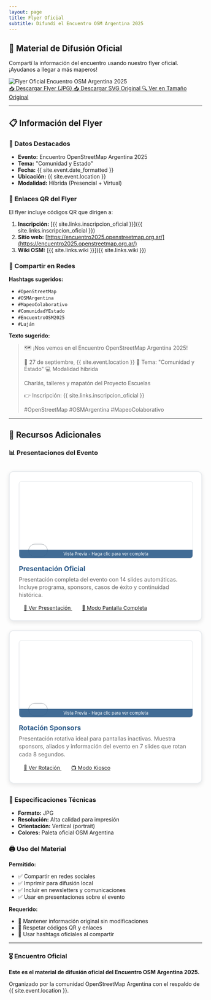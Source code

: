 ```yaml
---
layout: page
title: Flyer Oficial
subtitle: Difundí el Encuentro OSM Argentina 2025
---
```


<div class="flyer-completo">
  <h2>🎨 Material de Difusión Oficial</h2>
  
  <p>Compartí la información del encuentro usando nuestro flyer oficial. ¡Ayudanos a llegar a más maperos!</p>
  
  <img src="{{ '/assets/img/flyer_encuentro_oficial.jpg' | relative_url }}" alt="Flyer Oficial Encuentro OSM Argentina 2025" class="flyer-image">
  
  <div class="flyer-actions">
    <a href="{{ '/assets/img/flyer_encuentro_oficial.jpg' | relative_url }}" download="encuentro_osm_argentina_2025_flyer.jpg" class="btn btn-primary btn-large">
      📥 Descargar Flyer (JPG)
    </a>
    <a href="{{ '/assets/img/flyer_original.svg' | relative_url }}" download="encuentro_osm_argentina_2025_flyer.svg" class="btn btn-outline btn-large">
      📥 Descargar SVG Original
    </a>
    <a href="{{ '/assets/img/flyer_encuentro_oficial.jpg' | relative_url }}" target="_blank" class="btn btn-outline">
      🔍 Ver en Tamaño Original
    </a>
  </div>
</div>

---

## 📋 Información del Flyer

### 🎯 Datos Destacados

- **Evento:** Encuentro OpenStreetMap Argentina 2025
- **Tema:** "Comunidad y Estado"
- **Fecha:** {{ site.event.date_formatted }}
- **Ubicación:** {{ site.event.location }}
- **Modalidad:** Híbrida (Presencial + Virtual)

### 🔗 Enlaces QR del Flyer

El flyer incluye códigos QR que dirigen a:

1. **Inscripción:** [{{ site.links.inscripcion_oficial }}]({{ site.links.inscripcion_oficial }})
2. **Sitio web:** [https://encuentro2025.openstreetmap.org.ar/](https://encuentro2025.openstreetmap.org.ar/)
3. **Wiki OSM:** [{{ site.links.wiki }}]({{ site.links.wiki }})

### 📱 Compartir en Redes

**Hashtags sugeridos:**
- `#OpenStreetMap`
- `#OSMArgentina`
- `#MapeoColaborativo`
- `#ComunidadYEstado`
- `#EncuentroOSM2025`
- `#Luján`

**Texto sugerido:**
> 🗺️ ¡Nos vemos en el Encuentro OpenStreetMap Argentina 2025! 
> 
> 📅 27 de septiembre, {{ site.event.location }}
> 🎯 Tema: "Comunidad y Estado"
> 💻 Modalidad híbrida
> 
> Charlás, talleres y mapatón del Proyecto Escuelas
> 
> 👉 Inscripción: {{ site.links.inscripcion_oficial }}
> 
> #OpenStreetMap #OSMArgentina #MapeoColaborativo

---

## 🎨 Recursos Adicionales

### 📊 Presentaciones del Evento

<div class="flyer-versions-grid">
  <div class="flyer-version-card">
    <div class="version-preview">
      <iframe src="{{ '/presentacion/' | relative_url }}" 
              style="width: 100%; height: 100%; border: none; border-radius: 8px; pointer-events: none;"
              title="Preview Presentación Oficial">
      </iframe>
    </div>
    <div class="version-info">
      <h4>Presentación Oficial</h4>
      <p>Presentación completa del evento con 14 slides automáticas. Incluye programa, sponsors, casos de éxito y continuidad histórica.</p>
      <div>
        <a href="{{ '/presentacion/' | relative_url }}" target="_blank" class="btn btn-primary btn-sm">
          🎤 Ver Presentación
        </a>
        <a href="{{ '/presentacion/' | relative_url }}" target="_blank" class="btn btn-outline btn-sm">
          📱 Modo Pantalla Completa
        </a>
      </div>
    </div>
  </div>
  
  <div class="flyer-version-card">
    <div class="version-preview">
      <iframe src="{{ '/sponsors-rotation/' | relative_url }}" 
              style="width: 100%; height: 100%; border: none; border-radius: 8px; pointer-events: none;"
              title="Preview Rotación Sponsors">
      </iframe>
    </div>
    <div class="version-info">
      <h4>Rotación Sponsors</h4>
      <p>Presentación rotativa ideal para pantallas inactivas. Muestra sponsors, aliados y información del evento en 7 slides que rotan cada 8 segundos.</p>
      <div>
        <a href="{{ '/sponsors-rotation/' | relative_url }}" target="_blank" class="btn btn-primary btn-sm">
          🔄 Ver Rotación
        </a>
        <a href="{{ '/sponsors-rotation/' | relative_url }}" target="_blank" class="btn btn-outline btn-sm">
          📺 Modo Kiosco
        </a>
      </div>
    </div>
  </div>
</div>

### 📐 Especificaciones Técnicas

- **Formato:** JPG
- **Resolución:** Alta calidad para impresión
- **Orientación:** Vertical (portrait)
- **Colores:** Paleta oficial OSM Argentina

### 🖨️ Uso del Material

**Permitido:**
- ✅ Compartir en redes sociales
- ✅ Imprimir para difusión local
- ✅ Incluir en newsletters y comunicaciones
- ✅ Usar en presentaciones sobre el evento

**Requerido:**
- 📌 Mantener información original sin modificaciones
- 📌 Respetar códigos QR y enlaces
- 📌 Usar hashtags oficiales al compartir

---

<div class="footer-evento">
  <h3>🎖️ Encuentro Oficial</h3>
  <p><strong>Este es el material de difusión oficial del Encuentro OSM Argentina 2025.</strong></p>
  <p>Organizado por la comunidad OpenStreetMap Argentina con el respaldo de {{ site.event.location }}.</p>
</div>

<style>
/* Flyer versions grid styles */
.flyer-versions-grid {
  display: grid;
  grid-template-columns: repeat(auto-fit, minmax(280px, 1fr));
  gap: 1.5rem;
  margin: 2rem 0;
}

.flyer-version-card {
  background: white;
  border-radius: 12px;
  padding: 1.5rem;
  border: 2px solid #e9ecef;
  box-shadow: 0 4px 12px rgba(0,0,0,0.1);
  transition: transform 0.3s ease, box-shadow 0.3s ease;
}

.flyer-version-card:hover {
  transform: translateY(-5px);
  box-shadow: 0 8px 25px rgba(0,0,0,0.15);
}

.version-preview {
  width: 100%;
  height: 200px;
  background: #f8f9fa;
  border-radius: 8px;
  overflow: hidden;
  margin-bottom: 1rem;
  display: flex;
  align-items: center;
  justify-content: center;
  border: 1px solid #dee2e6;
  position: relative;
}

.version-preview::after {
  content: 'Vista Previa - Haga clic para ver completa';
  position: absolute;
  bottom: 0;
  left: 0;
  right: 0;
  background: rgba(46, 92, 138, 0.9);
  color: white;
  padding: 4px 8px;
  font-size: 0.7rem;
  text-align: center;
  z-index: 10;
}

.version-preview img {
  max-width: 100%;
  max-height: 100%;
  width: auto;
  height: auto;
  object-fit: contain;
}

.version-info h4 {
  color: #2E5C8A;
  margin: 0 0 0.5rem 0;
  font-size: 1.1rem;
}

.version-info p {
  color: #666;
  margin: 0 0 1rem 0;
  font-size: 0.9rem;
  line-height: 1.4;
}

.btn-sm {
  padding: 0.4rem 0.8rem;
  font-size: 0.85rem;
  border-radius: 6px;
}

@media (max-width: 768px) {
  .flyer-versions-grid {
    grid-template-columns: 1fr;
  }
  
  .flyer-version-card {
    text-align: center;
  }
}
</style>